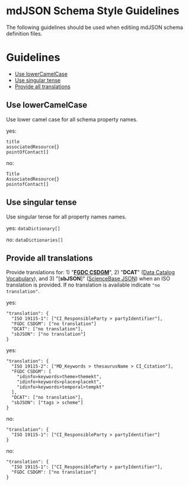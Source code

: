 # mdJSON Schema Style Guidelines
The following guidelines should be used when editiing mdJSON schema definition files. 

# Guidelines
  - [Use lowerCamelCase](#use-lowercamelcase)
  - [Use singular tense](#use-singular-tense)
  - [Provide all translations](#provide-all-translations)

## Use lowerCamelCase
Use lower camel case for all schema property names.

yes:
```
title
associatedResource{}
pointOfContact[]
```

no:
```
Title
AssociatedResource{}
pointofContact[]
```

## Use singular tense
Use singular tense for all property names names.

yes: `dataDictionary[]`

no: `dataDictionaries[]`

## Provide all translations
Provide translations for: 1) "[__FGDC CSDGM__](https://www.fgdc.gov/metadata/csdgm-standard)", 2) "__DCAT__" ([Data Catalog Vocabulary](https://www.w3.org/TR/vocab-dcat-2/)), and 3) "[__sbJSON__]" ([ScienceBase JSON](https://www.usgs.gov/sciencebase-instructions-and-documentation/item-core-model)) when an ISO translation is provided. If no translation is available indicate ```"no translation"```.

yes:
```
"translation": {
  "ISO 19115-1": ["CI_ResponsibleParty > partyIdentifier"],
  "FGDC CSDGM": ["no translation"]
  "DCAT": ["no translation"],
  "sbJSON": ["no translation"]
}
```

yes:
```
"translation": {
  "ISO 19115-2": ["MD_Keywords > thesaurusName > CI_Citation"],
  "FGDC CSDGM": [
    "idinfo>keywords>theme>themekt",
    "idinfo>keywords>place>placekt",
    "idinfo>keywords>temporal>tempkt"
  ],
  "DCAT": ["no translation"],
  "sbJSON": ["tags > scheme"]
}
```

no:
```
"translation": {
  "ISO 19115-1": ["CI_ResponsibleParty > partyIdentifier"]
}
```

no:
```
"translation": {
  "ISO 19115-1": ["CI_ResponsibleParty > partyIdentifier"],
  "FGDC CSDGM": ["no translation"]
}
```


